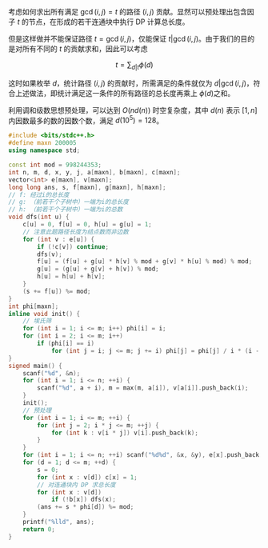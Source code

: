 考虑如何求出所有满足 $\gcd(i,j)=t$ 的路径 $(i,j)$ 贡献。显然可以预处理出包含因子 $t$ 的节点，在形成的若干连通块中执行 DP 计算总长度。

但是这样做并不能保证路径 $t=\gcd(i,j)$，仅能保证 $t|\gcd(i,j)$。由于我们的目的是对所有不同的 $t$ 的贡献求和，因此可以考虑

$$t=\sum_{d|t}\phi(d)$$

这时如果枚举 $d$，统计路径 $(i,j)$ 的贡献时，所需满足的条件就仅为 $d|\gcd(i,j)$，符合上述做法，即统计满足这一条件的所有路径的总长度再乘上 $\phi(d)$之和。

利用调和级数思想预处理，可以达到 $O(nd(n))$ 时空复杂度，其中 $d(n)$ 表示 $[1,n]$ 内因数最多的数的因数个数，满足 $d(10^5)=128$。

```cpp
#include <bits/stdc++.h>
#define maxn 200005
using namespace std;

const int mod = 998244353;
int n, m, d, x, y, j, a[maxn], b[maxn], c[maxn];
vector<int> e[maxn], v[maxn];
long long ans, s, f[maxn], g[maxn], h[maxn];
// f: 经过i的总长度
// g: （前若干个子树中）一端为i的总长度
// h: （前若干个子树中）一端为i的总数
void dfs(int u) {
    c[u] = 0, f[u] = 0, h[u] = g[u] = 1;
    // 注意此题路径长度为结点数而非边数
    for (int v : e[u]) {
        if (!c[v]) continue;
        dfs(v);
        f[u] = (f[u] + g[u] * h[v] % mod + g[v] * h[u] % mod) % mod;
        g[u] = (g[u] + g[v] + h[v]) % mod;
        h[u] = h[u] + h[v];
    }
    (s += f[u]) %= mod;
}
int phi[maxn];
inline void init() {
    // 埃氏筛
    for (int i = 1; i <= m; i++) phi[i] = i;
    for (int i = 2; i <= m; i++)
        if (phi[i] == i)
            for (int j = i; j <= m; j += i) phi[j] = phi[j] / i * (i - 1);
}
signed main() {
    scanf("%d", &n);
    for (int i = 1; i <= n; ++i) {
        scanf("%d", a + i), m = max(m, a[i]), v[a[i]].push_back(i);
    }
    init();
    // 预处理
    for (int i = 1; i <= m; ++i) {
        for (int j = 2; i * j <= m; ++j) {
            for (int k : v[i * j]) v[i].push_back(k);
        }
    }
    for (int i = 1; i <= n; ++i) scanf("%d%d", &x, &y), e[x].push_back(y), e[y].push_back(x);
    for (d = 1; d <= m; ++d) {
        s = 0;
        for (int x : v[d]) c[x] = 1;
        // 对连通块内 DP 求总长度
        for (int x : v[d])
            if (!b[x]) dfs(x);
        (ans += s * phi[d]) %= mod;
    }
    printf("%lld", ans);
    return 0;
}
```